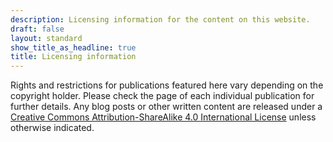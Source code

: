 ```yaml
---
description: Licensing information for the content on this website.
draft: false
layout: standard
show_title_as_headline: true
title: Licensing information
---
```


Rights and restrictions for publications featured here vary depending on the copyright holder. Please check the page of each individual publication for further details. Any blog posts or other written content are released under a [Creative Commons Attribution-ShareAlike 4.0 International License](http://creativecommons.org/licenses/by-sa/4.0/) unless otherwise indicated.

<center>
<i class="fab fa-creative-commons fa-2x"></i><i class="fab fa-creative-commons-by fa-2x"></i><i class="fab fa-creative-commons-sa fa-2x"></i>
</center>